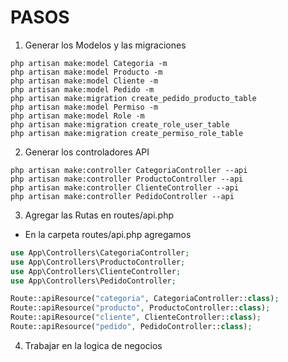 # PASOS
1. Generar los Modelos y las migraciones

```
php artisan make:model Categoria -m
php artisan make:model Producto -m
php artisan make:model Cliente -m
php artisan make:model Pedido -m
php artisan make:migration create_pedido_producto_table
php artisan make:model Permiso -m
php artisan make:model Role -m
php artisan make:migration create_role_user_table
php artisan make:migration create_permiso_role_table
```
2. Generar los controladores API
```
php artisan make:controller CategoriaController --api
php artisan make:controller ProductoController --api
php artisan make:controller ClienteController --api
php artisan make:controller PedidoController --api
```

3. Agregar las Rutas en routes/api.php
- En la carpeta routes/api.php agregamos
```php
use App\Controllers\CategoriaController;
use App\Controllers\ProductoController;
use App\Controllers\ClienteController;
use App\Controllers\PedidoController;

Route::apiResource("categoria", CategoriaController::class);
Route::apiResource("producto", ProductoController::class);
Route::apiResource("cliente", ClienteController::class);
Route::apiResource("pedido", PedidoController::class);

```
4. Trabajar en la logica de negocios
